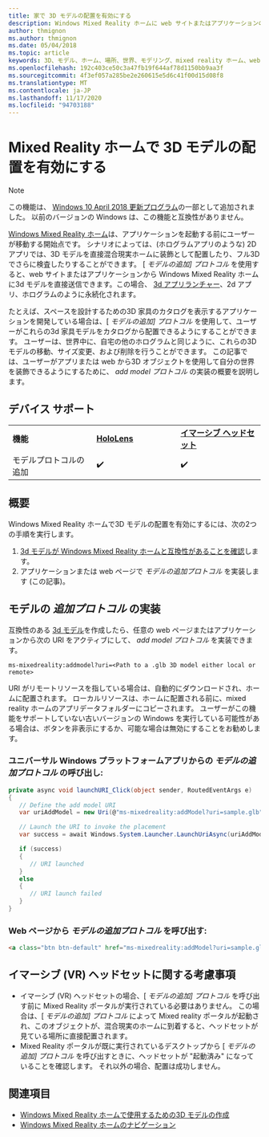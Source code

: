 ```yaml
---
title: 家で 3D モデルの配置を有効にする
description: Windows Mixed Reality ホームに web サイトまたはアプリケーションの3D モデルを配置する方法
author: thmignon
ms.author: thmignon
ms.date: 05/04/2018
ms.topic: article
keywords: 3D、モデル、ホーム、場所、世界、モデリング、mixed reality ホーム、web、アプリ、mixed reality ヘッドセット、windows mixed reality ヘッドセット、仮想現実ヘッドセット
ms.openlocfilehash: 192c403ce50c3a47fb19f644af78d1150bb9aa3f
ms.sourcegitcommit: 4f3ef057a285be2e260615e5d6c41f00d15d08f8
ms.translationtype: MT
ms.contentlocale: ja-JP
ms.lasthandoff: 11/17/2020
ms.locfileid: "94703188"
---
```

# <a name="enable-placement-of-3d-models-in-the-mixed-reality-home"></a>Mixed Reality ホームで 3D モデルの配置を有効にする

> [!NOTE]
> この機能は、 [Windows 10 April 2018 更新プログラム](https://docs.microsoft.com/windows/mixed-reality/enthusiast-guide/release-notes-april-2018)の一部として追加されました。 以前のバージョンの Windows は、この機能と互換性がありません。

[Windows Mixed Reality ホーム](../discover/navigating-the-windows-mixed-reality-home.md)は、アプリケーションを起動する前にユーザーが移動する開始点です。 シナリオによっては、(ホログラムアプリのような) 2D アプリでは、3D モデルを直接混合現実ホームに装飾として配置したり、フル3D でさらに検査したりすることができます。 [ *モデルの追加] プロトコル* を使用すると、web サイトまたはアプリケーションから Windows Mixed Reality ホームに3d モデルを直接送信できます。この場合、 [3d アプリランチャー](3d-app-launcher-design-guidance.md)、2d アプリ、ホログラムのように永続化されます。 

たとえば、スペースを設計するための3D 家具のカタログを表示するアプリケーションを開発している場合は、[ *モデルの追加] プロトコル* を使用して、ユーザーがこれらの3d 家具モデルをカタログから配置できるようにすることができます。 ユーザーは、世界中に、自宅の他のホログラムと同じように、これらの3D モデルの移動、サイズ変更、および削除を行うことができます。 この記事では、ユーザーがアプリまたは web から3D オブジェクトを使用して自分の世界を装飾できるようにするために、 *add model プロトコル* の実装の概要を説明します。

## <a name="device-support"></a>デバイス サポート

<table>
    <colgroup>
    <col width="33%" />
    <col width="33%" />
    <col width="33%" />
    </colgroup>
    <tr>
        <td><strong>機能</strong></td>
        <td><a href="../hololens-hardware-details.md"><strong>HoloLens</strong></a></td>
        <td><a href="../discover/immersive-headset-hardware-details.md"><strong>イマーシブ ヘッドセット</strong></a></td>
    </tr>
     <tr>
        <td>モデルプロトコルの追加</td>
        <td>✔️</td>
        <td>✔️</td>
    </tr>
</table>

## <a name="overview"></a>概要

Windows Mixed Reality ホームで3D モデルの配置を有効にするには、次の2つの手順を実行します。
1. [3d モデルが Windows Mixed Reality ホームと互換性があることを確認](creating-3d-models-for-use-in-the-windows-mixed-reality-home.md)します。
2. アプリケーションまたは web ページで *モデルの追加プロトコル* を実装します (この記事)。

## <a name="implementing-the-add-model-protocol"></a>モデルの *追加プロトコル* の実装

互換性のある [3d モデル](creating-3d-models-for-use-in-the-windows-mixed-reality-home.md)を作成したら、任意の web ページまたはアプリケーションから次の URI をアクティブにして、 *add model プロトコル* を実装できます。

```
ms-mixedreality:addmodel?uri=<Path to a .glb 3D model either local or remote>
```

URI がリモートリソースを指している場合は、自動的にダウンロードされ、ホームに配置されます。 ローカルリソースは、ホームに配置される前に、mixed reality ホームのアプリデータフォルダーにコピーされます。 ユーザーがこの機能をサポートしていない古いバージョンの Windows を実行している可能性がある場合は、ボタンを非表示にするか、可能な場合は無効にすることをお勧めします。 

### <a name="invoking-the-add-model-protocol-from-a-universal-windows-platform-app"></a>ユニバーサル Windows プラットフォームアプリからの *モデルの追加プロトコル* の呼び出し:

```C#
private async void launchURI_Click(object sender, RoutedEventArgs e)
{
   // Define the add model URI
   var uriAddModel = new Uri(@"ms-mixedreality:addModel?uri=sample.glb");

   // Launch the URI to invoke the placement
   var success = await Windows.System.Launcher.LaunchUriAsync(uriAddModel);

   if (success)
   {
      // URI launched
   }
   else
   {
      // URI launch failed
   }
}
```

### <a name="invoking-the-add-model-protocol-from-a-webpage"></a>Web ページから *モデルの追加プロトコル* を呼び出す:

```html
<a class="btn btn-default" href="ms-mixedreality:addModel?uri=sample.glb"> Place 3D Model </a>
```

## <a name="considerations-for-immersive-vr-headsets"></a>イマーシブ (VR) ヘッドセットに関する考慮事項

* イマーシブ (VR) ヘッドセットの場合、[ *モデルの追加] プロトコル* を呼び出す前に Mixed Reality ポータルが実行されている必要はありません。 この場合は、[ *モデルの追加] プロトコル* によって Mixed reality ポータルが起動され、このオブジェクトが、混合現実のホームに到着すると、ヘッドセットが見ている場所に直接配置されます。 
* Mixed Reality ポータルが既に実行されているデスクトップから [ *モデルの追加] プロトコル* を呼び出すときに、ヘッドセットが "起動済み" になっていることを確認します。 それ以外の場合、配置は成功しません。 

## <a name="see-also"></a>関連項目

* [Windows Mixed Reality ホームで使用するための3D モデルの作成](creating-3d-models-for-use-in-the-windows-mixed-reality-home.md)
* [Windows Mixed Reality ホームのナビゲーション](../discover/navigating-the-windows-mixed-reality-home.md)
